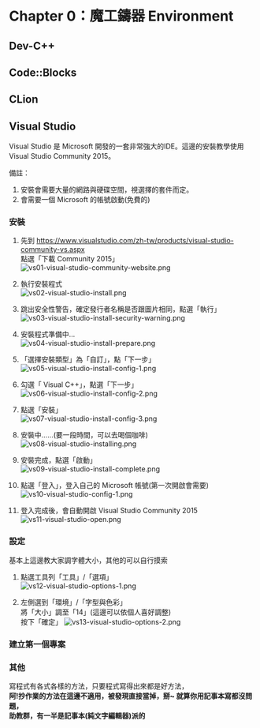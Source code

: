 # Chapter 0：魔工鑄器 Environment

## Dev-C++

## Code::Blocks

## CLion

## Visual Studio

Visual Studio 是 Microsoft 開發的一套非常強大的IDE。這邊的安裝教學使用Visual Studio Community 2015。  

備註：  
1. 安裝會需要大量的網路與硬碟空間，視選擇的套件而定。
2. 會需要一個 Microsoft 的帳號啟動(免費的)

### 安裝
1. 先到 https://www.visualstudio.com/zh-tw/products/visual-studio-community-vs.aspx  
   點選「下載 Community 2015」  
![vs01-visual-studio-community-website.png](../img/Ch0/vs01-visual-studio-community-website.png)

2. 執行安裝程式  
![vs02-visual-studio-install.png](../img/Ch0/vs02-visual-studio-install.png)

3. 跳出安全性警告，確定發行者名稱是否跟圖片相同，點選「執行」  
![vs03-visual-studio-install-security-warning.png](../img/Ch0/vs03-visual-studio-install-security-warning.png)

4. 安裝程式準備中...  
![vs04-visual-studio-install-prepare.png](../img/Ch0/vs04-visual-studio-install-prepare.png)

5. 「選擇安裝類型」為「自訂」，點「下一步」  
![vs05-visual-studio-install-config-1.png](../img/Ch0/vs05-visual-studio-install-config-1.png)

6. 勾選「 Visual C++」，點選「下一步」  
![vs06-visual-studio-install-config-2.png](../img/Ch0/vs06-visual-studio-install-config-2.png)

7. 點選「安裝」  
![vs07-visual-studio-install-config-3.png](../img/Ch0/vs07-visual-studio-install-config-3.png)

8. 安裝中......(要一段時間，可以去喝個咖啡)  
![vs08-visual-studio-installing.png](../img/Ch0/vs08-visual-studio-installing.png)

9. 安裝完成，點選「啟動」  
![vs09-visual-studio-install-complete.png](../img/Ch0/vs09-visual-studio-install-complete.png)

10. 點選「登入」，登入自己的 Microsoft 帳號(第一次開啟會需要)  
![vs10-visual-studio-config-1.png](../img/Ch0/vs10-visual-studio-config-1.png)

11. 登入完成後，會自動開啟 Visual Studio Community 2015  
![vs11-visual-studio-open.png](../img/Ch0/vs11-visual-studio-open.png)

### 設定
基本上這邊教大家調字體大小，其他的可以自行摸索
1. 點選工具列「工具」/「選項」  
![vs12-visual-studio-options-1.png](../img/Ch0/vs12-visual-studio-options-1.png)

2. 左側選到「環境」/「字型與色彩」  
   將「大小」調至「14」(這邊可以依個人喜好調整)  
   按下「確定」
![vs13-visual-studio-options-2.png](../img/Ch0/vs13-visual-studio-options-2.png)

### 建立第一個專案
### 其他
寫程式有各式各樣的方法，只要程式寫得出來都是好方法，<br>
<b>阿!抄作業的方法在這邊不適用，被發現直接當掉，掰~<b>
就算你用記事本寫都沒問題，<br>
助教群，有一半是記事本(純文字編輯器)派的<br>